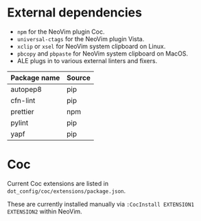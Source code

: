 # External dependencies

- `npm` for the NeoVim plugin Coc.
- `universal-ctags` for the NeoVim plugin Vista.
- `xclip` or `xsel` for NeoVim system clipboard on Linux.
- `pbcopy` and `pbpaste` for NeoVim system clipboard on MacOS.
- ALE plugs in to various external linters and fixers.

| Package name | Source |
|--------------|--------|
| autopep8     | pip    |
| cfn-lint     | pip    |
| prettier     | npm    |
| pylint       | pip    |
| yapf         | pip    |

# Coc

Current Coc extensions are listed in `dot_config/coc/extensions/package.json`.

These are currently installed manually via `:CocInstall EXTENSION1 EXTENSION2`
within NeoVim.
